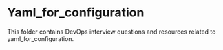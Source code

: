 # Yaml_for_configuration

This folder contains DevOps interview questions and resources related to yaml_for_configuration.
